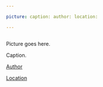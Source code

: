 ```yaml
---

picture: caption: author: location:

---
```


![]()

Picture goes here.

Caption.

[Author]()

[Location]()